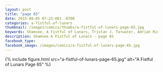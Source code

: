 ```yaml
---
layout: post
title: "page 65"
date: 2015-08-05 07:23:001 -0700
categories: a-fistful-of-lunars
thumbnail: /images/comics/thumbs/a-fistful-of-lunars-page-65.jpg
keywords: Shamsee, A Fistful of Lunars, Tristan J. Tarwater, Adrian Ricker
description: Shamsee A Fistful of Lunars - page 65
facebook_type: 
facebook_image: /images/comics/a-fistful-of-lunars-page-65.jpg
---
```

{% include figure.html src="a-fistful-of-lunars-page-65.jpg" alt="A Fistful of Lunars Page 65" %}
